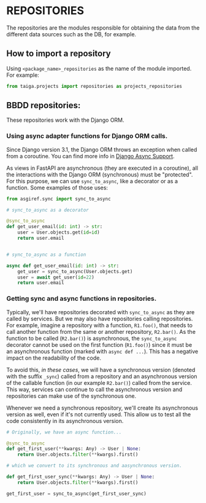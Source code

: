 # REPOSITORIES

The repositories are the modules responsible for obtaining the data from the different data sources such as the DB, for example.

## How to import a repository

Using `<package_name>_repositories` as the name of the module imported. For example:

```python
from taiga.projects import repositories as projects_repositories
```

## BBDD repositories:

These repositories work with the Django ORM.

### Using async adapter functions for Django ORM calls.

Since Django version 3.1, the Django ORM throws an exception when called from a coroutine. You can find more info in [Django Async Support](https://docs.djangoproject.com/en/4.0/topics/async/).

As views in FastAPI are asynchronous (they are executed in a coroutine), all the interactions with the Django ORM (synchronous) must be "protected". For this purpose, we can use `sync_to_async`, like a decorator or as a function. Some examples of those uses:

```python
from asgiref.sync import sync_to_async

# sync_to_async as a decorator

@sync_to_async
def get_user_email(id: int) -> str:
    user = User.objects.get(id=id)
    return user.email


# sync_to_async as a function

async def get_user_email(id: int) -> str:
    get_user = sync_to_async(User.objects.get)
    user = await get_user(id=22)
    return user.email
```

### Getting sync and async functions in repositories.

Typically, we'll have repositories decorated with `sync_to_async` as they are called by services. But we may also have repositories calling repositories. For example, imagine a repository with a function, `R1.foo()`, that needs to call another function from the same or another repository, `R2.bar()`. As the function to be called (`R2.bar()`) is asynchronous, the `sync_to_async` decorator cannot be used on the first function (`R1.foo()`) since it must be an asynchronous function (marked with `async def ...`). This has a negative impact on the readability of the code.

To avoid this, _in these cases_, we will have a synchronous version (denoted with the suffix `_sync`) called from a repository and an asynchronous version of the callable function (in our example `R2.bar()`) called from the service. This way, services can continue to call the asynchronous version and repositories can make use of the synchronous one.

Whenever we need a synchronous repository, we'll create its asynchronous version as well, even if it's not currently used. This allow us to test all the code consistently in its asynchronous version.


```python
# Originally, we have an async function...

@sync_to_async
def get_first_user(**kwargs: Any) -> User | None:
    return User.objects.filter(**kwargs).first()

# which we convert to its synchronous and aasynchronous version.

def get_first_user_sync(**kwargs: Any) -> User | None:
    return User.objects.filter(**kwargs).first()

get_first_user = sync_to_async(get_first_user_sync)
```
